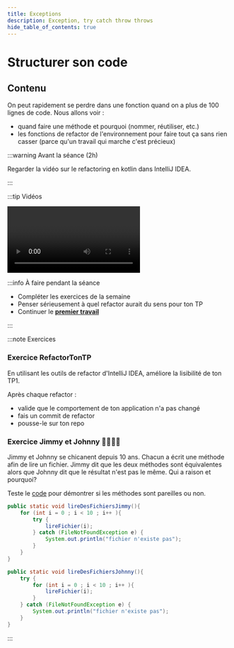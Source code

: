 ```yaml
---
title: Exceptions
description: Exception, try catch throw throws
hide_table_of_contents: true
---
```


# Structurer son code

## Contenu

On peut rapidement se perdre dans une fonction quand on a plus de 100 lignes de code. Nous allons voir :
- quand faire une méthode et pourquoi (nommer, réutiliser, etc.)
- les fonctions de refactor de l'environnement pour faire tout ça sans rien casser (parce qu'un travail qui marche c'est précieux)

<Row>

<Column>

:::warning Avant la séance (2h)

Regarder la vidéo sur le refactoring en kotlin dans IntelliJ IDEA.

:::

</Column>

<Column>

:::tip Vidéos

<Video url="https://youtu.be/9Gd83g3elJQ" />

:::

</Column>

<Column>

:::info À faire pendant la séance

- Compléter les exercices de la semaine
- Penser sérieusement à quel refactor aurait du sens pour ton TP
- Continuer le **[premier travail](../tp/tp1)**

:::

</Column>

</Row>

:::note Exercices

### Exercice RefactorTonTP

En utilisant les outils de refactor d'IntelliJ IDEA, améliore la lisibilité de ton TP1.

Après chaque refactor :
- valide que le comportement de ton application n'a pas changé
- fais un commit de refactor
- pousse-le sur ton repo

[//]: # ()
[//]: # (### Exercice Bon ✔️ ou Non ❌)

[//]: # ()
[//]: # (Voici des situations. Dites si le code est bon, ou pas, et pourquoi en 1 ligne)

[//]: # ()
[//]: # (#### Exemple 1)

[//]: # ()
[//]: # (```java)

[//]: # (public void uneFonction&#40;&#41;{)

[//]: # (	try {)

[//]: # (		//du code…)

[//]: # (	} catch &#40;Exception e&#41;{)

[//]: # (		System.out.println&#40;"Erreur : " + e&#41;;)

[//]: # (	} catch &#40;ArrayOutOfBoundsException a&#41;{)

[//]: # (		System.out.println&#40;"Erreur : " + a&#41;;)

[//]: # (	})

[//]: # (})

[//]: # (```)

[//]: # ()
[//]: # (#### Exemple 2)

[//]: # ()
[//]: # (```java)

[//]: # (public void calculerPoidsSupernova&#40;&#41; {)

[//]: # (	try {)

[//]: # (		//calculs compliqués...)

[//]: # (	} catch &#40;NumberFormatException e&#41; {})

[//]: # (})

[//]: # (```)

[//]: # ()
[//]: # (### Exercice Attrape 🎣 ou Transmet 📡 ?)

[//]: # ()
[//]: # (Voici des situations. Dites si on devrait attraper &#40;**catch**&#41; ou transmettre &#40;**throws**&#41; et pourquoi)

[//]: # ()
[//]: # (#### Exemple 1)

[//]: # ()
[//]: # (```java)

[//]: # (public static void main&#40;&#41; {)

[//]: # (	try {)

[//]: # (		calcul&#40;&#41;;)

[//]: # (		lireFichier&#40;&#41;;)

[//]: # (	} catch &#40;ArithmeticException a&#41; {)

[//]: # (		println&#40;"Problème dans les valeurs du calcul"&#41;;)

[//]: # (	} catch &#40;IllegalArgumentException i &#41; {)

[//]: # (		println&#40;"Problème dans les paramètres du programme"&#41;;		)

[//]: # (	} catch &#40;InterruptedException t&#41;{)

[//]: # (		println&#40;"Problème avec le thread en cours"&#41;;	)

[//]: # (	})

[//]: # (})

[//]: # ()
[//]: # (public static void lireFichier&#40;&#41;{)

[//]: # (	// Code qui lit un fichier...)

[//]: # (    // highlight-next-line)

[//]: # (	// Q : Catch ou Throws?)

[//]: # (})

[//]: # (```)

[//]: # ()
[//]: # (#### Exemple 2)

[//]: # ()
[//]: # (```java)

[//]: # (public static void main&#40; String[] args &#41;{)

[//]: # (	List<Integer> myList = Arrays.asList&#40;1, 2, 3, 4, 5&#41;;)

[//]: # (	List<List<Integer> > lists = Lists.partition&#40;myList, -1&#41;;)

[//]: # (			)
[//]: # (	// Ce code utilise la librairie Guava.)

[//]: # (    // highlight-next-line)

[//]: # (	// Q : Catch ou Throws?)

[//]: # (})

[//]: # (```)

[//]: # ()
[//]: # (#### Exemple 3)

[//]: # ()
[//]: # (```java)

[//]: # (public void uneFonction&#40;&#41;{)

[//]: # (	etape1&#40;&#41;;)

[//]: # (	etape2&#40;&#41;;)

[//]: # (	etape3&#40;&#41;;)

[//]: # (	etape4&#40;&#41;;)

[//]: # (	etape5&#40;&#41;;)

[//]: # (})

[//]: # ()
[//]: # (public void etape3&#40;&#41;{)

[//]: # (	//Code qui génère une exception)

[//]: # (    // highlight-next-line)

[//]: # (	// Q : Catch ou Throws?)

[//]: # (})

[//]: # (```)

### Exercice Jimmy et Johnny 👨‍🎤👨‍💼

Jimmy et Johnny se chicanent depuis 10 ans. Chacun a écrit une méthode afin de lire un fichier. Jimmy dit que les deux méthodes sont équivalentes alors que Johnny dit que le résultat n'est pas le même. Qui a raison et pourquoi?

Teste le [code](https://github.com/departement-info-cem/3N5-Prog3/tree/main/code/Demo_Exceptions/src/main/java/sabourin/exercices) pour démontrer si les méthodes sont pareilles ou non.

```java
public static void lireDesFichiersJimmy(){
    for (int i = 0 ; i < 10 ; i++ ){
        try {
            lireFichier(i); 
        } catch (FileNotFoundException e) {
            System.out.println("fichier n'existe pas");
        }
    }
}

public static void lireDesFichiersJohnny(){
    try {
        for (int i = 0 ; i < 10 ; i++ ){
            lireFichier(i); 
        }
    } catch (FileNotFoundException e) {
        System.out.println("fichier n'existe pas");
    }
}	
```

:::
